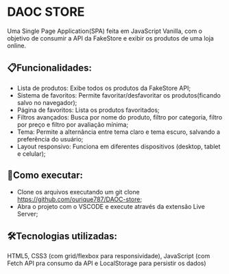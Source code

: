 # DAOC STORE
Uma Single Page Application(SPA) feita em JavaScript Vanilla, com o objetivo de consumir a API da FakeStore e exibir os produtos de uma loja online.


## 📋Funcionalidades:
- Lista de produtos: Exibe todos os produtos da FakeStore API;
- Sistema de favoritos: Permite favoritar/desfavoritar os produtos(ficando salvo no navegador);
- Página de favoritos: Lista os produtos favoritados;
- Filtros avançados: Busca por nome do produto, filtro por categoria, filtro por preço e filtro por avaliação mínima;
- Tema: Permite a alternância entre tema claro e tema escuro, salvando a preferência do usuário;
- Layout responsivo: Funciona em diferentes dispositivos (desktop, tablet e celular);

## 🚀Como executar:
- Clone os arquivos executando um git clone https://github.com/ourique787/DAOC-store;
- Abra o projeto com o VSCODE e execute através da extensão Live Server;

## 🛠️Tecnologias utilizadas:
HTML5, CSS3 (com grid/flexbox para responsividade), JavaScript (com Fetch API pra consumo da API e LocalStorage para persistir os dados)
